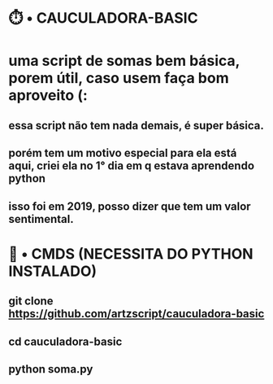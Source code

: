 # ⏱️ • CAUCULADORA-BASIC
# uma script de somas bem básica, porem útil, caso usem faça bom aproveito (:

## essa script não tem nada demais, é super básica. 
## porém tem um motivo especial para ela está aqui, criei ela no 1° dia em q estava aprendendo python
## isso foi em 2019, posso dizer que tem um valor sentimental.

# 📌 • CMDS (NECESSITA DO PYTHON INSTALADO) 

## git clone https://github.com/artzscript/cauculadora-basic
## cd cauculadora-basic 
## python soma.py
